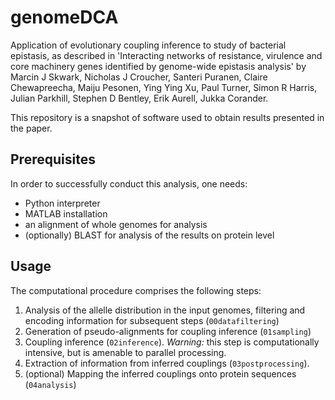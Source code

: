 # genomeDCA

Application of evolutionary coupling inference to study of bacterial epistasis, as described in  'Interacting networks of resistance, virulence and core machinery genes identified by genome-wide epistasis analysis' by  Marcin J Skwark, Nicholas J Croucher, Santeri Puranen, Claire Chewapreecha, Maiju Pesonen, Ying Ying Xu, Paul Turner, Simon R Harris, Julian Parkhill, Stephen D Bentley, Erik Aurell, Jukka Corander. 

This repository is a snapshot of software used to obtain results presented in the paper.

## Prerequisites

In order to successfully conduct this analysis, one needs:
* Python interpreter
* MATLAB installation
* an alignment of whole genomes for analysis
* (optionally) BLAST for analysis of the results on protein level

## Usage

The computational procedure comprises the following steps:
1. Analysis of the allelle distribution in the input genomes, filtering and encoding information for subsequent steps (`00datafiltering`)
2. Generation of pseudo-alignments for coupling inference (`01sampling`)
3. Coupling inference (`02inference`). *Warning:* this step is computationally intensive, but is amenable to parallel processing. 
4. Extraction of information from inferred couplings (`03postprocessing`).
5. (optional) Mapping the inferred couplings onto protein sequences (`04analysis`)
